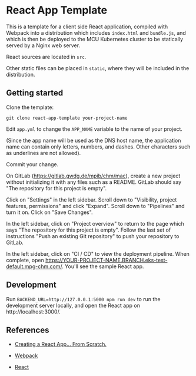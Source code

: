 # React App Template

This is a template for a client side React application, compiled with
Webpack into a distribution which includes `index.html` and
`bundle.js`, and which is then be deployed to the MCU Kubernetes
cluster to be statically served by a Nginx web server.

React sources are located in `src`.

Other static files can be placed in `static`, where they will be
included in the distribution.

## Getting started

Clone the template:

```
git clone react-app-template your-project-name
```

Edit `app.yml` to change the `APP_NAME` variable to the name of your project.

(Since the app name will be used as the DNS host name, the application
name can contain only letters, numbers, and dashes. Other characters
such as underlines are not allowed).

Commit your change.

On GitLab (https://gitlab.gwdg.de/mpib/chm/mac), create a new project
without initializing it with any files such as a README. GitLab
should say "The repository for this project is empty".

Click on "Settings" in the left sidebar. Scroll down to "Visibility, project features, permissions" and click "Expand". Scroll down to "Pipelines" and turn it on. Click on "Save Changes".

In the left sidebar, click on "Project overview" to return to the page
which says "The repository for this project is empty". Follow the
last set of instructions "Push an existing Git repository" to push
your repository to GitLab.

In the left sidebar, click on "CI / CD" to view the deployment
pipeline. When complete, open
https://YOUR-PROJECT-NAME.BRANCH.eks-test-default.mpg-chm.com/.
You'll see the sample React app.

## Development

Run `BACKEND_URL=http://127.0.0.1:5000 npm run dev` to run the development server locally, and open the
React app on http://localhost:3000/.

## References

- [Creating a React App… From Scratch.](https://blog.usejournal.com/creating-a-react-app-from-scratch-f3c693b84658)

- [Webpack](https://webpack.js.org/concepts/)

- [React](https://reactjs.org/)
